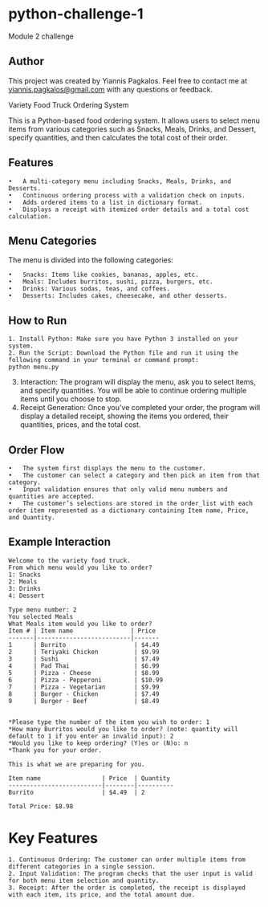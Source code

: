 # python-challenge-1
Module 2 challenge


## Author
This project was created by Yiannis Pagkalos. Feel free to contact me at yiannis.pagkalos@gmail.com with any questions or feedback.

Variety Food Truck Ordering System

This is a Python-based food ordering system. It allows users to select menu items from various categories such as Snacks, Meals, Drinks, and Dessert, specify quantities, and then calculates the total cost of their order.

## **Features**

	•	A multi-category menu including Snacks, Meals, Drinks, and Desserts.
	•	Continuous ordering process with a validation check on inputs.
	•	Adds ordered items to a list in dictionary format.
	•	Displays a receipt with itemized order details and a total cost calculation.

## **Menu Categories**

The menu is divided into the following categories:

	•	Snacks: Items like cookies, bananas, apples, etc.
	•	Meals: Includes burritos, sushi, pizza, burgers, etc.
	•	Drinks: Various sodas, teas, and coffees.
	•	Desserts: Includes cakes, cheesecake, and other desserts.


## How to Run
	1. Install Python: Make sure you have Python 3 installed on your system.
	2. Run the Script: Download the Python file and run it using the following command in your terminal or command prompt:
	python menu.py

3. Interaction: The program will display the menu, ask you to select items, and specify quantities. You will be able to continue ordering multiple items until you choose to stop.
4. Receipt Generation: Once you’ve completed your order, the program will display a detailed receipt, showing the items you ordered, their quantities, prices, and the total cost.


## Order Flow
    •	The system first displays the menu to the customer.
    •	The customer can select a category and then pick an item from that category.
    •	Input validation ensures that only valid menu numbers and quantities are accepted.
    •	The customer’s selections are stored in the order_list with each order item represented as a dictionary containing Item name, Price, and Quantity.


## Example Interaction

	Welcome to the variety food truck.
	From which menu would you like to order? 
	1: Snacks
	2: Meals
	3: Drinks
	4: Dessert
 
	Type menu number: 2
	You selected Meals
	What Meals item would you like to order?
	Item # | Item name                | Price
	-------|--------------------------|-------
	1      | Burrito                   | $4.49
	2      | Teriyaki Chicken          | $9.99
	3      | Sushi                     | $7.49
	4      | Pad Thai                  | $6.99
	5      | Pizza - Cheese            | $8.99
	6      | Pizza - Pepperoni         | $10.99
	7      | Pizza - Vegetarian        | $9.99
	8      | Burger - Chicken          | $7.49
	9      | Burger - Beef             | $8.49

 
	*Please type the number of the item you wish to order: 1
	*How many Burritos would you like to order? (note: quantity will default to 1 if you enter an invalid input): 2
	*Would you like to keep ordering? (Y)es or (N)o: n
	*Thank you for your order.

	This is what we are preparing for you.
	
	Item name                 | Price  | Quantity
	--------------------------|--------|----------
	Burrito                   | $4.49  | 2

	Total Price: $8.98


# Key Features
	1. Continuous Ordering: The customer can order multiple items from different categories in a single session.
	2. Input Validation: The program checks that the user input is valid for both menu item selection and quantity.
	3. Receipt: After the order is completed, the receipt is displayed with each item, its price, and the total amount due.


